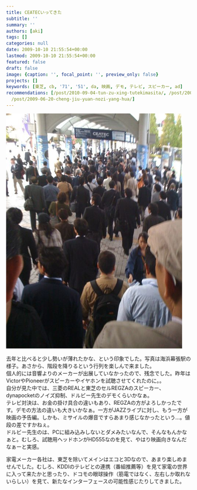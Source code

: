```yaml
---
title: CEATECいってきた
subtitle: ''
summary: ''
authors: [aki]
tags: []
categories: null
date: 2009-10-10 21:55:54+00:00
lastmod: 2009-10-10 21:55:54+00:00
featured: false
draft: false
image: {caption: '', focal_point: '', preview_only: false}
projects: []
keywords: [東芝, cb, '71', '51', da, 映画, デモ, テレビ, スピーカー, ad]
recommendations: [/post/2010-09-04-tun-zu-xing-tutekimasita/, /post/2009-11-14-wu-xian-kontorora/,
  /post/2009-06-20-cheng-jiu-yuan-nozi-yang-hua/]
---
```

[![](p_1600_1200_eeff51ad-5f1c-4cb3-9c71-f5f1b3da8a27.jpeg)](p_1600_1200_eeff51ad-5f1c-4cb3-9c71-f5f1b3da8a27.jpeg)

去年と比べると少し勢いが薄れたかな、という印象でした。写真は海浜幕張駅の様子。あさから、階段を降りるという行列を楽しんで来ました。  
個人的には音響よりのメーカーが出展していなかったので、残念でした。昨年はVictorやPioneerがスピーカーやイヤホンを試聴させてくれたのに。。  
自分が見た中では、三菱のREALと東芝のセルREGZAのスピーカー、dynapocketのノイズ抑制、ドルビー先生のデモくらいかなぁ。  
テレビ対決は、お金の掛け具合の違いもあり、REGZAの方がよろしかったです。デモの方法の違いも大きいかなぁ。一方がJAZZライブに対し、もう一方が映画の予告編。しかも、ミサイルの爆音ですらあまり感じなかったという…。値段の差ですかねぇ。  
ドルビー先生のは、PCに組み込みしないとダメみたいなんで、そんなもんかなぁと。むしろ、試聴用ヘッドホンがHD555なのを見て、やはり映画向きなんだなぁーと実感。

家電メーカー各社は、東芝を除いてメインはエコと3Dなので、あまり楽しめませんでした。むしろ、KDDIのテレビとの連携（番組推薦等）を見て家電の世界に入って来たかと思ったり、ドコモの眼球操作（筋電ではなく、左右しか取れないらしい）を見て、新たなインターフェースの可能性感じたりしてきました。


